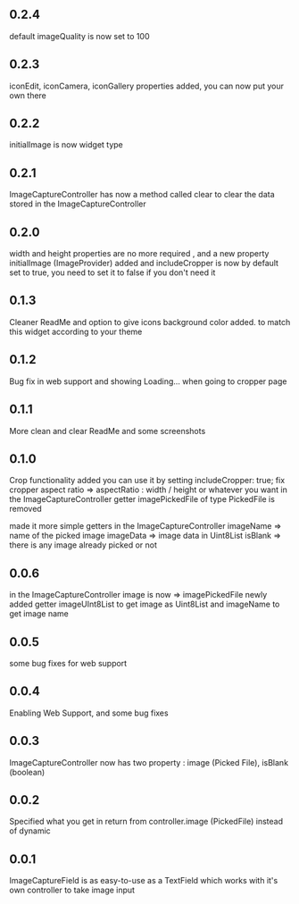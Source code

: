 ## 0.2.4

default imageQuality is now set to 100

## 0.2.3

iconEdit, iconCamera, iconGallery properties added, you can now put your own there

## 0.2.2

initialImage is now widget type

## 0.2.1

ImageCaptureController has now a method called clear to clear the data stored in the ImageCaptureController

## 0.2.0

width and height properties are no more required , and a new property initialImage (ImageProvider) added
and includeCropper is now by default set to true, you need to set it to false if you don't need it

## 0.1.3

Cleaner ReadMe and option to give icons background color added. to match this widget according to your theme

## 0.1.2

Bug fix in web support and showing Loading... when going to cropper page

## 0.1.1

More clean and clear ReadMe and some screenshots
 

## 0.1.0

Crop functionality added you can use it by setting 
includeCropper: true;
fix cropper aspect ratio => aspectRatio : width / height or whatever you want
in the ImageCaptureController
getter imagePickedFile of type PickedFile is removed

made it more simple 
getters in the ImageCaptureController
   imageName => name of the picked image 
   imageData => image data in Uint8List
   isBlank => there is any image already picked or not
 

## 0.0.6

in the ImageCaptureController
image is now => imagePickedFile
newly added getter imageUInt8List to get image as Uint8List and imageName to get image name

## 0.0.5

some bug fixes for web support

## 0.0.4

Enabling Web Support, and some bug fixes

## 0.0.3

ImageCaptureController now has two property : image (Picked File), isBlank (boolean)

## 0.0.2

Specified what you get in return from controller.image (PickedFile) instead of dynamic 

## 0.0.1

ImageCaptureField is as easy-to-use as a TextField which works with it's own controller to take image input 


